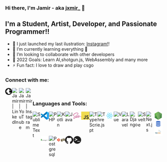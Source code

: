 ### Hi there, I'm Jamir - aka [jxmir\_][website] 👋

## I'm a Student, Artist, Developer, and Passionate Programmer!!

-   🎨 I just launched my last ilustration: [Instagram!][instagram]!
-   🌱 I’m currently learning everything 🤣
-   👯 I’m looking to collaborate with other developers
-   🥅 2022 Goals: Learn AI,shotgun.js, WebAssembly and many more
-   ⚡ Fun fact: I love to draw and play csgo

### Connect with me:

[<img align="left" alt="codeSTACKr.com" width="22px" fill="white" src="https://raw.githubusercontent.com/iconic/open-iconic/master/svg/globe.svg" />][website]
[<img align="left" alt="Jamir | LinkedIn" width="22px" src="https://cdn.jsdelivr.net/npm/simple-icons@v3/icons/linkedin.svg" />][linkedin]
[<img align="left" alt="Jamir | YouTube" width="22px" src="https://cdn.jsdelivr.net/npm/simple-icons@v3/icons/youtube.svg" />][youtube]
[<img align="left" alt="Jamir | Instagram" width="22px" src="https://cdn.jsdelivr.net/npm/simple-icons@v3/icons/instagram.svg" />][instagram]

<br />

### Languages and Tools:

[<img align="left" alt="Sublime Text" width="26px" src="https://www.sublimetext.com/favicon.ico" />][website]
[<img align="left" alt="Visual Studio Code" width="26px" src="https://raw.githubusercontent.com/github/explore/80688e429a7d4ef2fca1e82350fe8e3517d3494d/topics/visual-studio-code/visual-studio-code.png" />][website]
[<img align="left" alt="PHP" width="26px" src="https://www.php.net/favicon.ico" />][website]
[<img align="left" alt="Kotlin" width="26px" src="https://kotlinlang.org/assets/images/favicon.svg?&v=8607ff59d5296c7642ecd72bd3daa79b" />][website]
[<img align="left" alt="Java" width="26px" src="https://external-content.duckduckgo.com/iu/?u=https%3A%2F%2Ftse4.mm.bing.net%2Fth%3Fid%3DOIP.LcpyjrcuK9IjQwaghM_qMgHaKM%26pid%3DApi&f=1" />][website]
[<img align="left" alt="Sass" width="26px" src="https://raw.githubusercontent.com/github/explore/80688e429a7d4ef2fca1e82350fe8e3517d3494d/topics/sass/sass.png" />][website]
[<img align="left" alt="JavaScript" width="26px" src="https://raw.githubusercontent.com/github/explore/80688e429a7d4ef2fca1e82350fe8e3517d3494d/topics/javascript/javascript.png" />][website]
[<img align="left" alt="TypeScript" width="26px" src="https://upload.wikimedia.org/wikipedia/commons/thumb/4/4c/Typescript_logo_2020.svg/64px-Typescript_logo_2020.svg.png" />][website]
[<img align="left" alt="Three.js" width="26px" src="https://threejs.org/files/favicon.ico" />][website]
[<img align="left" alt="React" width="26px" src="https://raw.githubusercontent.com/github/explore/80688e429a7d4ef2fca1e82350fe8e3517d3494d/topics/react/react.png" />][website]
[<img align="left" alt="Vue" width="26px" src="https://vuejs.org/images/logo.svg" />][website]
[<img align="left" alt="Laravel" width="26px" src="https://laravel.com/img/logomark.min.svg" />][website]
[<img align="left" alt="Django" width="26px" src="https://static.djangoproject.com/img/icon-touch.e4872c4da341.png" />][website]
[<img align="left" alt="Svelte" width="26px" src="https://upload.wikimedia.org/wikipedia/commons/thumb/1/1b/Svelte_Logo.svg/64px-Svelte_Logo.svg.png" />][website]
[<img align="left" alt="Next.js" width="26px" src="https://nextjs.org/static/favicon/apple-touch-icon.png" />][website]
[<img align="left" alt="Node.js" width="26px" src="https://raw.githubusercontent.com/github/explore/80688e429a7d4ef2fca1e82350fe8e3517d3494d/topics/nodejs/nodejs.png" />][website]
[<img align="left" alt="SQL" width="26px" src="https://raw.githubusercontent.com/github/explore/80688e429a7d4ef2fca1e82350fe8e3517d3494d/topics/sql/sql.png" />][website]
[<img align="left" alt="MySQL" width="26px" src="https://raw.githubusercontent.com/github/explore/80688e429a7d4ef2fca1e82350fe8e3517d3494d/topics/mysql/mysql.png" />][website]
[<img align="left" alt="MongoDB" width="26px" src="https://raw.githubusercontent.com/github/explore/80688e429a7d4ef2fca1e82350fe8e3517d3494d/topics/mongodb/mongodb.png" />][website]
[<img align="left" alt="Postgresql" width="26px" src="https://www.postgresql.org/media/img/about/press/elephant.png" />][website]
[<img align="left" alt="Git" width="26px" src="https://raw.githubusercontent.com/github/explore/80688e429a7d4ef2fca1e82350fe8e3517d3494d/topics/git/git.png" />][website]
[<img align="left" alt="GitHub" width="26px" src="https://raw.githubusercontent.com/github/explore/78df643247d429f6cc873026c0622819ad797942/topics/github/github.png" />][website]
[<img align="left" alt="Terminal" width="26px" src="https://raw.githubusercontent.com/github/explore/80688e429a7d4ef2fca1e82350fe8e3517d3494d/topics/terminal/terminal.png" />][website]

[website]: https://epic-jamir-portfolio.netlify.app/
[youtube]: https://www.youtube.com/channel/UCM9ysYX7CHXGmr5EpYzZj8g
[instagram]: https://www.instagram.com/jxmir_/
[linkedin]: https://www.linkedin.com/in/jamir-momo-388717176/
